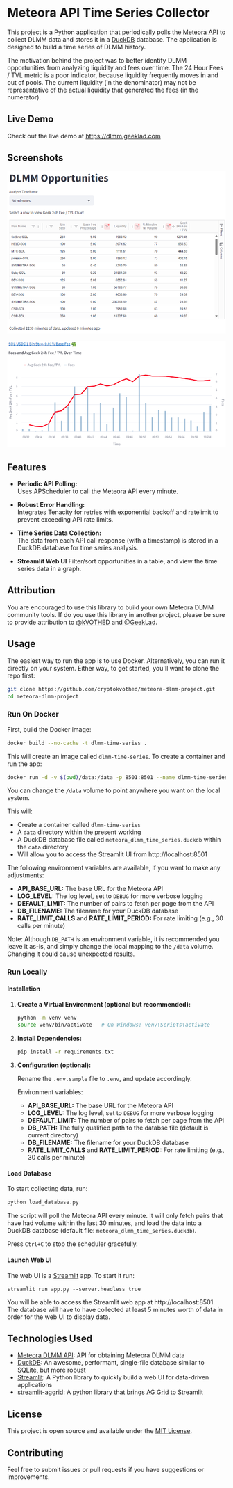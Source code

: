 # Meteora API Time Series Collector

This project is a Python application that periodically polls the [Meteora API](https://dlmm-api.meteora.ag/swagger-ui/#/) to collect DLMM data and stores it in a [DuckDB](https://duckdb.org/) database. The application is designed to build a time series of DLMM history.

The motivation behind the project was to better identify DLMM opportunities from analyzing liquidity and fees over time. The 24 Hour Fees / TVL metric is a poor indicator, because liquidity frequently moves in and out of pools. The current liquidity (in the denominator) may not be representative of the actual liquidity that generated the fees (in the numerator).

## Live Demo
Check out the live demo at https://dlmm.geeklad.com

## Screenshots
![Opportunities Table](img/aggrid-opportunities.png)

![Time Series Graph](img/timeseries-graph.png)

## Features

- **Periodic API Polling:**  
  Uses APScheduler to call the Meteora API every minute.

- **Robust Error Handling:**  
  Integrates Tenacity for retries with exponential backoff and ratelimit to prevent exceeding API rate limits.

- **Time Series Data Collection:**  
  The data from each API call response (with a timestamp) is stored in a DuckDB database for time series analysis.

- **Streamlit Web UI**
  Filter/sort opportunities in a table, and view the time series data in a graph.

## Attribution
You are encouraged to use this library to build your own Meteora DLMM community tools. If do you use this library in another project, please be sure to provide attribution to [@kVOTHED](https://x.com/CryptoKvothed) and [@GeekLad](https://x.com/GeekLad).

## Usage
The easiest way to run the app is to use Docker. Alternatively, you can run it 
directly on your system.  Either way, to get started, you'll want to clone the 
repo first:

```bash
git clone https://github.com/cryptokvothed/meteora-dlmm-project.git
cd meteora-dlmm-project
```

### Run On Docker
First, build the Docker image:

```bash
docker build --no-cache -t dlmm-time-series .
```

This will create an image called `dlmm-time-series`.  To create a container and 
run the app:

```bash
docker run -d -v $(pwd)/data:/data -p 8501:8501 --name dlmm-time-series dlmm-time-series
```

You can change the `/data` volume to point anywhere you want on the local system.

This will:
  - Create a container called `dlmm-time-series`
  - A `data` directory within the present working
  - A DuckDB database file called `meteora_dlmm_time_series.duckdb` within the `data` directory
  - Will allow you to access the Streamlit UI from http://localhost:8501

The following environment variables are available, if you want to make any 
adjustments:
  - **API_BASE_URL:** The base URL for the Meteora API
  - **LOG_LEVEL:** The log level, set to `DEBUG` for more verbose logging
  - **DEFAULT_LIMIT:** The number of pairs to fetch per page from the API
  - **DB_FILENAME:** The filename for your DuckDB database
  - **RATE_LIMIT_CALLS** and **RATE_LIMIT_PERIOD:** For rate limiting (e.g., 30 calls per minute)

Note: Although `DB_PATH` is an environment variable, it is recommended you 
leave it as-is, and simply change the local mapping to the `/data` volume. 
Changing it could cause unexpected results.

### Run Locally

#### Installation

1. **Create a Virtual Environment (optional but recommended):**

   ```bash
   python -m venv venv
   source venv/bin/activate   # On Windows: venv\Scripts\activate
   ```

2. **Install Dependencies:**

   ```bash
   pip install -r requirements.txt
   ```

3. **Configuration (optional):**

   Rename the `.env.sample` file to `.env`, and update accordingly.

   Environment variables:
   - **API_BASE_URL:** The base URL for the Meteora API
   - **LOG_LEVEL:** The log level, set to `DEBUG` for more verbose logging
   - **DEFAULT_LIMIT:** The number of pairs to fetch per page from the API
   - **DB_PATH:** The fully qualified path to the databse file (default is current directory)
   - **DB_FILENAME:** The filename for your DuckDB database
   - **RATE_LIMIT_CALLS** and **RATE_LIMIT_PERIOD:** For rate limiting (e.g., 30 calls per minute)

#### Load Database
To start collecting data, run:

```bash
python load_database.py
```

The script will poll the Meteora API every minute.  It will only fetch pairs 
that have had volume within the last 30 minutes, and load the data into a 
DuckDB database (default file: `meteora_dlmm_time_series.duckdb`).

Press `Ctrl+C` to stop the scheduler gracefully.

#### Launch Web UI
The web UI is a [Streamlit](https://streamlit.io/) app.  To start it run:

```
streamlit run app.py --server.headless true
```

You will be able to access the Streamlit web app at http://localhost:8501.  The 
database will have to have collected at least 5 minutes worth of data in order 
for the web UI to display data.

## Technologies Used
- [Meteora DLMM API](https://dlmm-api.meteora.ag/swagger-ui/): API for obtaining Meteora DLMM data
- [DuckDB](https://duckdb.org/): An awesome, performant, single-file database similar to SQLite, but more robust
- [Streamlit](https://streamlit.io/): A Python library to quickly build a web UI for data-driven applications
- [streamlit-aggrid](https://github.com/PablocFonseca/streamlit-aggrid): A python library that brings [AG Grid](https://www.ag-grid.com/) to Streamlit

## License

This project is open source and available under the [MIT License](LICENSE.md).

## Contributing

Feel free to submit issues or pull requests if you have suggestions or improvements.